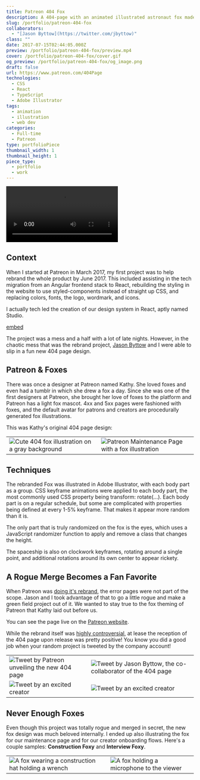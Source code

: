 ```yaml
---
title: Patreon 404 Fox
description: A 404-page with an animated illustrated astronaut fox made for Patreon's rebrand in 2017.
slug: /portfolio/patreon-404-fox
collaborators:
  - "[Jason Byttow](https://twitter.com/jbyttow)"
class: ""
date: 2017-07-15T02:44:05.000Z
preview: /portfolio/patreon-404-fox/preview.mp4
cover: /portfolio/patreon-404-fox/cover.gif
og_preview: /portfolio/patreon-404-fox/og_image.png
draft: false
url: https://www.patreon.com/404Page
technologies:
  - CSS
  - React
  - TypeScript
  - Adobe Illustrator
tags:
  - animation
  - illustration
  - web dev
categories:
  - Full-time
  - Patreon
type: portfolioPiece
thumbnail_width: 1
thumbnail_height: 1
piece_type:
  - portfolio
  - work
---
```


![Video of the fox on the Patreon website](/optimized/portfolio/patreon-404-fox/video.mp4)

## Context
When I started at Patreon in March 2017, my first project was to help rebrand the whole product by June 2017. This included assisting in the tech migration from an Angular frontend stack to React, rebuilding the styling in the website to use styled-components instead of straight up CSS, and replacing colors, fonts, the logo, wordmark, and icons.

I actually tech led the creation of our design system in React, aptly named Studio.

[embed](https://studio.patreon.com/)

The project was a mess and a half with a lot of late nights. However, in the chaotic mess that was the rebrand project, [Jason Byttow](https://www.linkedin.com/in/jason-byttow-84a3974/) and I were able to slip in a fun new 404 page design.

## Patreon & Foxes
There was once a designer at Patreon named Kathy. She loved foxes and even had a tumblr in which she drew a fox a day. Since she was one of the first designers at Patreon, she brought her love of foxes to the platform and Patreon has a light fox mascot. 4xx and 5xx pages were fashioned with foxes, and the default avatar for patrons and creators are procedurally generated fox illustrations.

This was Kathy's original 404 page design:

| | |
| -- | -- |
| ![Cute 404 fox illustration on a gray background](/optimized/portfolio/patreon-404-fox/original_404.webp) | ![Patreon Maintenance Page with a fox illustration](/optimized/portfolio/patreon-404-fox/patreon_maintenance.webp) |


## Techniques
The rebranded Fox was illustrated in Adobe Illustrator, with each body part as a group. CSS keyframe animations were applied to each body part, the most commonly used CSS property being transform: rotate(...). Each body part is on a regular schedule, but some are complicated with properties being defined at every 1-5% keyframe. That makes it appear more random than it is.

The only part that is truly randomized on the fox is the eyes, which uses a JavaScript randomizer function to apply and remove a class that changes the height.

The spaceship is also on clockwork keyframes, rotating around a single point, and additional rotations around its own center to appear rickety.

## A Rogue Merge Becomes a Fan Favorite
When Patreon was [doing it's rebrand](https://www.behance.net/gallery/53952451/Rebrand-with-Patreon?locale=en_US), the error pages were not part of the scope. Jason and I took advantage of that to go a little rogue and make a green field project out of it. We wanted to stay true to the fox theming of Patreon that Kathy laid out before us.

You can see the page live on the [Patreon website](https://www.patreon.com/404Page).

While the rebrand itself was [highly controversial](https://medium.com/@cooperthinks/why-the-new-patreon-brand-sucks-ee513b09dfcb), at lease the reception of the 404 page upon release was pretty positive! You know you did a good job when your random project is tweeted by the company account!


| | |
| -- | -- |
| ![Tweet by Patreon unveiling the new 404 page](/optimized/portfolio/patreon-404-fox/tweet_patreon.png) | ![Tweet by Jason Byttow, the co-collaborator of the 404 page](/optimized/portfolio/patreon-404-fox/tweet_jason.png) |
| ![Tweet by an excited creator](/optimized/portfolio/patreon-404-fox/tweet_mac.png) | ![Tweet by an excited creator](/optimized/portfolio/patreon-404-fox/tweet_kevin.png) |


## Never Enough Foxes

Even though this project was totally rogue and merged in secret, the new fox design was much beloved internally. I ended up also illustrating the fox for our maintenance page and for our creator onboarding flows. Here's a couple samples: **Construction Foxy** and **Interview Foxy**.

| | |
| -- | -- |
| ![A fox wearing a construction hat holding a wrench](/optimized/portfolio/patreon-404-fox/construction_fox.png) | ![A fox holding a microphone to the viewer](/optimized/portfolio/patreon-404-fox/interview_fox.webp) |
